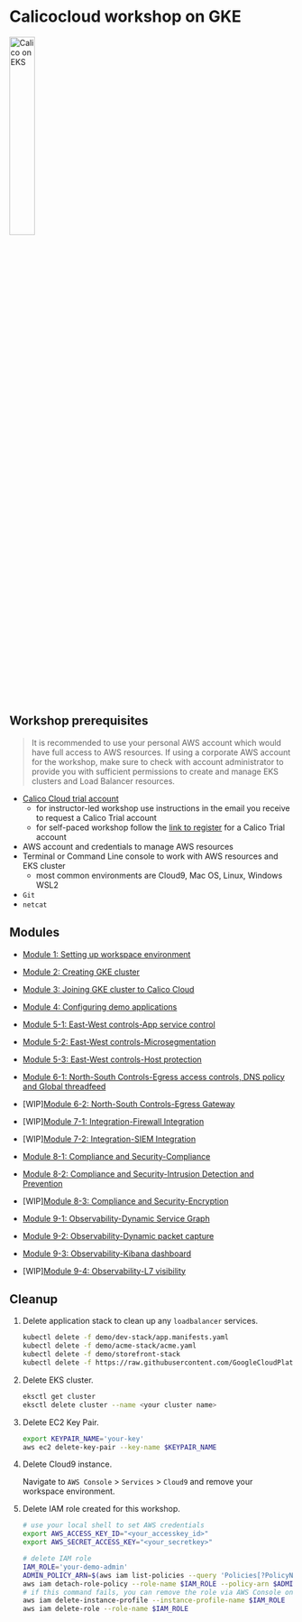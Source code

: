 # Calicocloud workshop on GKE

<img src="img/calico-on-eks.png" alt="Calico on EKS" width="30%"/>


## Workshop prerequisites

>It is recommended to use your personal AWS account which would have full access to AWS resources. If using a corporate AWS account for the workshop, make sure to check with account administrator to provide you with sufficient permissions to create and manage EKS clusters and Load Balancer resources.

- [Calico Cloud trial account](https://www.tigera.io/tigera-products/calico-cloud/)
  - for instructor-led workshop use instructions in the email you receive to request a Calico Trial account
  - for self-paced workshop follow the [link to register](https://www.tigera.io/tigera-products/calico-cloud/) for a Calico Trial account
- AWS account and credentials to manage AWS resources
- Terminal or Command Line console to work with AWS resources and EKS cluster
  - most common environments are Cloud9, Mac OS, Linux, Windows WSL2
- `Git`
- `netcat`


## Modules

- [Module 1: Setting up workspace environment](./modules/setting-up-work-environment.md)
- [Module 2: Creating GKE cluster](modules/creating-gke-cluster.md)
- [Module 3: Joining GKE cluster to Calico Cloud](modules/joining-gke-to-calico-cloud.md)

- [Module 4: Configuring demo applications](modules/configuring-demo-apps.md)

- [Module 5-1: East-West controls-App service control](modules/app-service-control.md)
- [Module 5-2: East-West controls-Microsegmentation](modules/microsegmentation.md)
- [Module 5-3: East-West controls-Host protection](modules/host-protection.md)

- [Module 6-1: North-South Controls-Egress access controls, DNS policy and Global threadfeed ](modules/egress-access-controls.md)
- [WIP][Module 6-2: North-South Controls-Egress Gateway](modules/egress-gateway.md) 

- [WIP][Module 7-1: Integration-Firewall Integration](modules/firewall-integration.md) 
- [WIP][Module 7-2: Integration-SIEM Integration](modules/siem-integration.md) 

- [Module 8-1: Compliance and Security-Compliance](modules/compliance-reports.md) 
- [Module 8-2: Compliance and Security-Intrusion Detection and Prevention](modules/intrusion-detection-protection.md) 
- [WIP][Module 8-3: Compliance and Security-Encryption](modules/encryption.md) 

- [Module 9-1: Observability-Dynamic Service Graph](modules/dynamic-service-graph.md)
- [Module 9-2: Observability-Dynamic packet capture](modules/dynamic-packet-capture.md) 
- [Module 9-3: Observability-Kibana dashboard](modules/kibana-dashboard.md)
- [WIP][Module 9-4: Observability-L7 visibility](modules/enable-l7-visibilty.md) 




## Cleanup

1. Delete application stack to clean up any `loadbalancer` services.

    ```bash
    kubectl delete -f demo/dev-stack/app.manifests.yaml
    kubectl delete -f demo/acme-stack/acme.yaml
    kubectl delete -f demo/storefront-stack
    kubectl delete -f https://raw.githubusercontent.com/GoogleCloudPlatform/microservices-demo/master/release/kubernetes-manifests.yaml
    ```

2. Delete EKS cluster.

    ```bash
    eksctl get cluster 
    eksctl delete cluster --name <your cluster name>
    ```

3. Delete EC2 Key Pair.

    ```bash
    export KEYPAIR_NAME='your-key'
    aws ec2 delete-key-pair --key-name $KEYPAIR_NAME
    ```

4. Delete Cloud9 instance.

    Navigate to `AWS Console` > `Services` > `Cloud9` and remove your workspace environment.

5. Delete IAM role created for this workshop.

    ```bash
    # use your local shell to set AWS credentials
    export AWS_ACCESS_KEY_ID="<your_accesskey_id>"
    export AWS_SECRET_ACCESS_KEY="<your_secretkey>"

    # delete IAM role
    IAM_ROLE='your-demo-admin'
    ADMIN_POLICY_ARN=$(aws iam list-policies --query 'Policies[?PolicyName==`AdministratorAccess`].Arn' --output text)
    aws iam detach-role-policy --role-name $IAM_ROLE --policy-arn $ADMIN_POLICY_ARN
    # if this command fails, you can remove the role via AWS Console once you delete the Cloud9 instance
    aws iam delete-instance-profile --instance-profile-name $IAM_ROLE
    aws iam delete-role --role-name $IAM_ROLE
    ```
